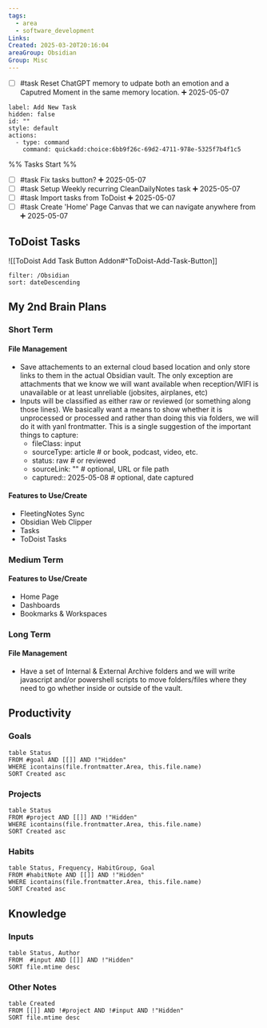 ```yaml
---
tags:
  - area
  - software_development
Links: 
Created: 2025-03-20T20:16:04
areaGroup: Obsidian
Group: Misc
---
```

- [ ] #task Reset ChatGPT memory to udpate both an emotion and a Caputred Moment in the same memory location. ➕ 2025-05-07

```meta-bind-button
label: Add New Task
hidden: false
id: ""
style: default
actions:
  - type: command
    command: quickadd:choice:6bb9f26c-69d2-4711-978e-5325f7b4f1c5
```

%% Tasks Start %%
- [ ] #task Fix tasks button? ➕ 2025-05-07
- [ ] #task Setup Weekly recurring CleanDailyNotes task ➕ 2025-05-07
- [ ] #task Import tasks from ToDoist ➕ 2025-05-07
- [ ] #task Create 'Home' Page Canvas that we can navigate anywhere from ➕ 2025-05-07
## ToDoist Tasks
![[ToDoist Add Task Button Addon#^ToDoist-Add-Task-Button]]
```todoist
filter: /Obsidian
sort: dateDescending
```

## My 2nd Brain Plans
### Short Term
#### File Management
- Save attachements to an external cloud based location and only store links to them in the actual Obsidian vault. The only exception are attachments that we know we will want available when reception/WIFI is unavailable or at least unreliable (jobsites, airplanes, etc)
- Inputs will be classified as either raw or reviewed (or something along those lines). We basically want a means to show whether it is unprocessed or processed and rather than doing this via folders, we will do it with yanl frontmatter. This is a single suggestion of the important things to capture:
	- fileClass: input
	- sourceType: article       # or book, podcast, video, etc.
	- status: raw               # or reviewed
	- sourceLink: ""            # optional, URL or file path
	- captured:: 2025-05-08     # optional, date captured

#### Features to Use/Create
- FleetingNotes Sync
- Obsidian Web Clipper
- Tasks
- ToDoist Tasks


### Medium Term
#### Features to Use/Create
- Home Page
- Dashboards
- Bookmarks & Workspaces
### Long Term
#### File Management
- Have a set of  Internal & External Archive folders and we will write javascript and/or powershell scripts to move folders/files where they need to go whether inside or outside of the vault. 



## Productivity

### Goals

```dataview
table Status
FROM #goal AND [[]] AND !"Hidden"
WHERE icontains(file.frontmatter.Area, this.file.name)
SORT Created asc
```

### Projects

```dataview
table Status
FROM #project AND [[]] AND !"Hidden"
WHERE icontains(file.frontmatter.Area, this.file.name)
SORT Created asc
```

### Habits

```dataview
table Status, Frequency, HabitGroup, Goal
FROM #habitNote AND [[]] AND !"Hidden"
WHERE icontains(file.frontmatter.Area, this.file.name)
SORT Created asc
```

## Knowledge

### Inputs

```dataview
table Status, Author
FROM  #input AND [[]] AND !"Hidden"
SORT file.mtime desc
```

### Other Notes

```dataview
table Created
FROM [[]] AND !#project AND !#input AND !"Hidden"
SORT file.mtime desc
```
